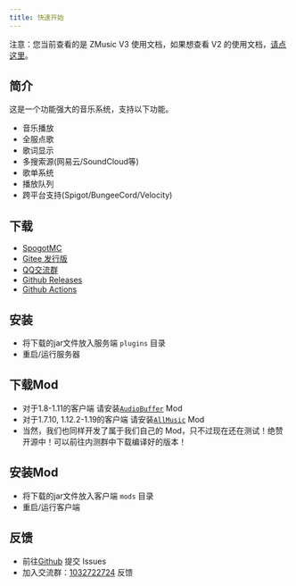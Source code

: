 ```yaml
---
title: 快速开始
---
```


注意：您当前查看的是 ZMusic V3 使用文档，如果想查看 V2 的使用文档，[请点这里](/v2)。

## 简介

这是一个功能强大的音乐系统，支持以下功能。

* 音乐播放
* 全服点歌
* 歌词显示
* 多搜索源(网易云/SoundCloud等)
* 歌单系统
* 播放队列
* 跨平台支持(Spigot/BungeeCord/Velocity)

## 下载

* [SpogotMC](https://www.spigotmc.org/resources/zmusic.83027/)
* [Gitee 发行版](https://gitee.com/RealHeart/ZMusic/releases)
* [QQ交流群](https://jq.qq.com/?_wv=1027&k=5oIs7cc)
* [Github Releases](https://github.com/RealHeart/ZMusic/releases)
* [Github Actions](https://github.com/RealHeart/ZMusic/actions)

## 安装

* 将下载的jar文件放入服务端 `plugins` 目录
* 重启/运行服务器

## 下载Mod

* 对于1.8-1.11的客户端 请安装[`AudioBuffer`](https://www.mcbbs.net/thread-832205-1-1.html) Mod
* 对于1.7.10, 1.12.2-1.19的客户端 请安装[`AllMusic`](https://www.aliyundrive.com/s/ytTy36gRYc8/folder/628f5a18e108ef84cb934b6ca4301be905f1a653) Mod
* 当然，我们也同样开发了属于我们自己的 Mod，只不过现在还在测试！绝赞开源中！可以前往内测群中下载编译好的版本！

## 安装Mod

* 将下载的jar文件放入客户端 `mods` 目录
* 重启/运行客户端

## 反馈

* 前往[Github](https://github.com/RealHeart/ZMusic) 提交 Issues
* 加入交流群：[1032722724](https://jq.qq.com/?_wv=1027&k=5oIs7cc) 反馈